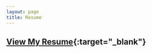 ```yaml
---
layout: page
title: Resume
---
```


## [View My Resume](https://github.com/matthewV4/matthewV4.github.io/blob/master/Matthew%20Schramm%20-%20Resume.pdf){:target="_blank"}
